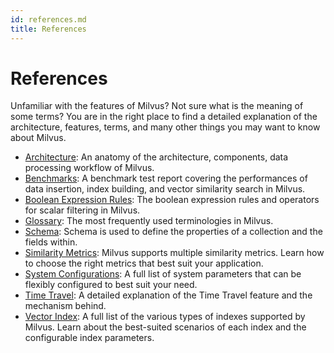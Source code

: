 ```yaml
---
id: references.md
title: References
---
```


# References

Unfamiliar with the features of Milvus? Not sure what is the meaning of some terms? You are in the right place to find a detailed explanation of the architecture, features, terms, and many other things you may want to know about Milvus.

- [Architecture](architecture.md): An anatomy of the architecture, components, data processing workflow of Milvus.
- [Benchmarks](benchmark.md): A benchmark test report covering the performances of data insertion, index building, and vector similarity search in Milvus. 
- [Boolean Expression Rules](boolean.md): The boolean expression rules and operators for scalar filtering in Milvus.
- [Glossary](glossary.md): The most frequently used terminologies in Milvus.
- [Schema](schema.md): Schema is used to define the properties of a collection and the fields within. 
- [Similarity Metrics](metric.md): Milvus supports multiple similarity metrics. Learn how to choose the right metrics that best suit your application.
- [System Configurations](system_configuration.md): A full list of system parameters that can be flexibly configured to best suit your need.
- [Time Travel](timetravel_ref.md): A detailed explanation of the Time Travel feature and the mechanism behind.
- [Vector Index](index.md): A full list of the various types of indexes supported by Milvus. Learn about the best-suited scenarios of each index and the configurable index parameters.
 
